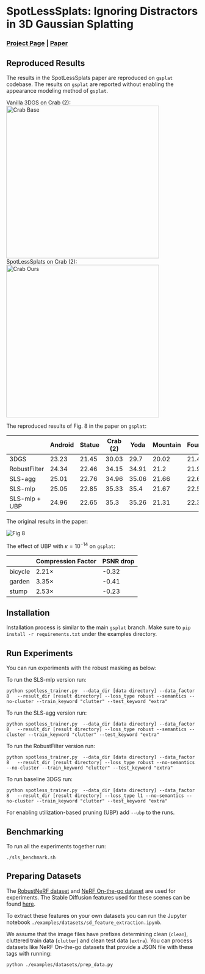 # SpotLessSplats: Ignoring Distractors in 3D Gaussian Splatting
### [Project Page](https://spotlesssplats.github.io/) | [Paper](https://arxiv.org/abs/2406.20055)

## Reproduced Results
The results in the SpotLessSplats paper are reproduced on `gsplat` codebase. The results on `gsplat` are reported without enabling the appearance modeling method of `gsplat`.

Vanilla 3DGS on Crab (2):
<img src="https://github.com/lilygoli/SpotLessSplats/raw/main/assets/base_crab2.gif" height="400px" alt="Crab Base">
SpotLessSplats on  Crab (2):
<img src="https://github.com/lilygoli/SpotLessSplats/raw/main/assets/sls_crab2.gif" height="400px" alt="Crab Ours">

The reproduced results of Fig. 8 in the paper on `gsplat`:

|              |Android |Statue |Crab (2)| Yoda |Mountain|Fountain|Corner|Patio | Spot   | Patio High | Average
|--------------|--------|-------|--------|------|--------|--------|------|------|--------|------------|--------
|3DGS          |  23.23 | 21.45 | 30.03 | 29.7 | 20.02 | 21.49 | 22.34 |  16.77 | 18.93 | 17.09 | 22.105 |
|RobustFilter  |  24.34 |22.46 | 34.15 | 34.91 | 21.2 | 21.91| 25.66|17.9|23.21|20.22|24.596|
|SLS-agg       |   25.01|22.76|34.96|35.06|21.66|22.66|25.77|22.58|24.37|22.72|25.755 |
|SLS-mlp       |   25.05 |	22.85 |	35.33 |	35.4 |	21.67 |	22.51 |	25.84 |	22.68 |	25.06 |	23.12 |	25.95 |
|SLS-mlp + UBP |  24.96 | 22.65 | 35.3| 35.26| 21.31| 22.3| 26.36| 22.2|25.12|23.00|25.846 |

The original results in the paper:

![Fig 8](https://github.com/lilygoli/SpotLessSplats/raw/main/assets/sls-benchmark-paper.png)

The effect of UBP with $\kappa=10^{-14}$ on `gsplat`:
 
|              |Compression Factor |PSNR drop
|--------------|--------|-------|
|bicycle          |  2.21$\times$ | -0.32|
|garden  |  3.35$\times$ |-0.41 | 
|stump       |   2.53$\times$|-0.23|

## Installation
Installation process is similar to the main `gsplat` branch. Make sure to `pip install -r requirements.txt` under the examples directory.

## Run Experiments
You can run experiments with the robust masking as below:

To run the SLS-mlp version run:
``` 
python spotless_trainer.py  --data_dir [data directory] --data_factor 8   --result_dir [result directory] --loss_type robust --semantics --no-cluster --train_keyword "clutter" --test_keyword "extra" 
```
To run the SLS-agg version run:
``` 
python spotless_trainer.py  --data_dir [data directory] --data_factor 8   --result_dir [result directory] --loss_type robust --semantics --cluster --train_keyword "clutter" --test_keyword "extra" 
```
To run the RobustFilter version run:
``` 
python spotless_trainer.py  --data_dir [data directory] --data_factor 8   --result_dir [result directory] --loss_type robust --no-semantics --no-cluster --train_keyword "clutter" --test_keyword "extra" 
```
To run baseline 3DGS run:
``` 
python spotless_trainer.py  --data_dir [data directory] --data_factor 8   --result_dir [result directory] --loss_type l1 --no-semantics --no-cluster --train_keyword "clutter" --test_keyword "extra" 
```
For enabling utilization-based pruning (UBP) add `--ubp` to the runs.

## Benchmarking
To run all the experiments together run:
```
./sls_benchmark.sh
```
## Preparing Datasets
The [RobustNeRF  dataset](https://storage.googleapis.com/jax3d-public/projects/robustnerf/robustnerf.tar.gz) and [NeRF On-the-go dataset](https://cvg-data.inf.ethz.ch/on-the-go.zip) are used for experiments. The Stable Diffusion features used for these scenes can be found [here](https://borealisdata.ca/dataset.xhtml?persistentId=doi:10.5683/SP3/WOFXFT&faces-redirect=true).
 
To extract these features on your own datasets you can run the Jupyter notebook `./examples/datasets/sd_feature_extraction.ipynb`. 

We assume that the image files have prefixes determining clean (`clean`), cluttered train data (`clutter`) and clean test data (`extra`). You can process datasets like NeRF On-the-go datasets that provide a JSON file with these tags with running:
```
python ./examples/datasets/prep_data.py
```
